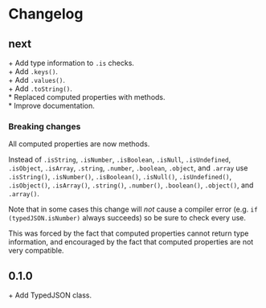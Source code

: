 # Changelog

## next
\+ Add type information to `.is` checks.<br/>
\+ Add `.keys()`.<br/>
\+ Add `.values()`.<br/>
\+ Add `.toString()`.<br/>
\* Replaced computed properties with methods.<br/>
\* Improve documentation.<br/>

### Breaking changes

All computed properties are now methods.

Instead of
`.isString`, `.isNumber`, `.isBoolean`, `.isNull`, `.isUndefined`, `.isObject`, `.isArray`,
`.string`, `.number`, `.boolean`, `.object`, and `.array`
use
`.isString()`, `.isNumber()`, `.isBoolean()`, `.isNull()`, `.isUndefined()`, `.isObject()`, `.isArray()`,
`.string()`, `.number()`, `.boolean()`, `.object()`, and `.array()`.

Note that in some cases this change will _not_ cause a compiler error
(e.g. `if (typedJSON.isNumber)` always succeeds)
so be sure to check every use.

This was forced by the fact that computed properties
cannot return type information,
and encouraged by the fact that computed properties
are not very compatible.

## 0.1.0
\+ Add TypedJSON class.<br/>
